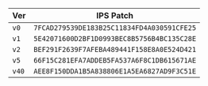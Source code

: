 
| Ver | IPS Patch |
| --- | --- |
| `v0` | `7FCAD279539DE183B25C11834FD4A030591CFE25` |
| `v1` | `5E42071600D2BF1D0993BEC8B5756B4BC135C28E` |
| `v2` | `BEF291F2639F7AFEBA489441F158E8A0E524D421` |
| `v5` | `66F15C281EFA7ADDEB5FA537A6F8C1DB615671AE` |
| `v40` | `AEE8F150DDA1B5A838806E1A5EA6827AD9F3C51E` |